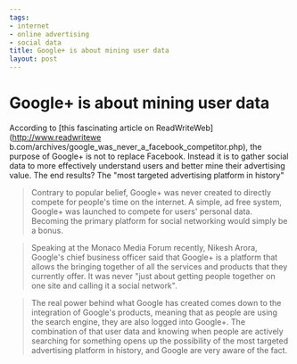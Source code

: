 ```yaml
--- 
tags: 
- internet
- online advertising
- social data
title: Google+ is about mining user data
layout: post
---
```

# Google+ is about mining user data

According to [this fascinating article on ReadWriteWeb](http://www.readwritewe
b.com/archives/google_was_never_a_facebook_competitor.php), the purpose of
Google+ is not to replace Facebook. Instead it is to gather social data to
more effectively understand users and better mine their advertising value. The
end results? The "most targeted advertising platform in history"

> Contrary to popular belief, Google+ was never created to directly compete
for people's time on the internet. A simple, ad free system, Google+ was
launched to compete for users' personal data. Becoming the primary platform
for social networking would simply be a bonus.

>

> Speaking at the Monaco Media Forum recently, Nikesh Arora, Google's chief
business officer said that Google+ is a platform that allows the bringing
together of all the services and products that they currently offer. It was
never "just about getting people together on one site and calling it a social
network".

>

> The real power behind what Google has created comes down to the integration
of Google's products, meaning that as people are using the search engine, they
are also logged into Google+. The combination of that user data and knowing
when people are actively searching for something opens up the possibility of
the most targeted advertising platform in history, and Google are very aware
of the fact.

